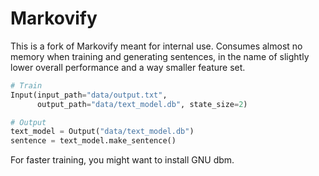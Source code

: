 # Markovify

This is a fork of Markovify meant for internal use. Consumes almost no memory when training and generating sentences, in the name of slightly lower overall performance and a way smaller feature set.

```py
# Train
Input(input_path="data/output.txt",
      output_path="data/text_model.db", state_size=2)

# Output
text_model = Output("data/text_model.db")
sentence = text_model.make_sentence()
```

For faster training, you might want to install GNU dbm.
